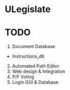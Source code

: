 # ULegislate

# TODO
1. Document Database
* Instructions_db
2. Automated Path Editor
3. Web design & Integration
4. P/F Voting
5. Login GUI & Database
